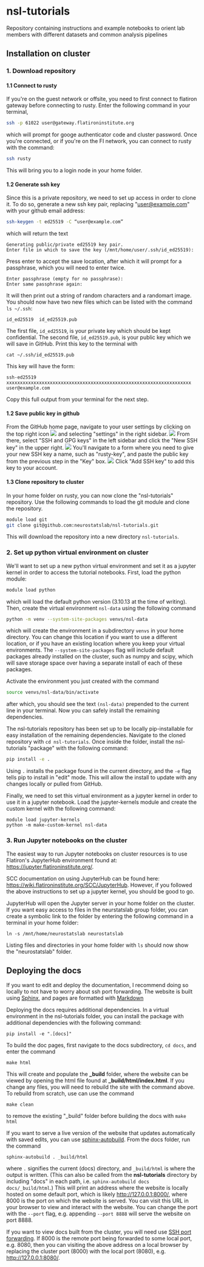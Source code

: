 # nsl-tutorials
Repository containing instructions and example notebooks to orient lab members with different datasets and common analysis pipelines

## Installation on cluster
### 1. Download repository
#### 1.1 Connect to rusty
If you're on the guest network or offsite, you need to first connect to flatiron gateway before connecting to rusty. Enter the following command in your terminal,
```bash
ssh -p 61022 user@gateway.flatironinstitute.org
```
which will prompt for googe authenticator code and cluster password. Once you're connected, or if you're on the FI network, you can connect to rusty with the command:
```bash
ssh rusty
```
This will bring you to a login node in your home folder.

#### 1.2 Generate ssh key 
Since this is a private repository, we need to set up access in order to clone it. To do so, generate a new ssh key pair, replacing "user@example.com" with your github email address:
```bash
ssh-keygen -t ed25519 -C “user@example.com”
```
which will return the text
```
Generating public/private ed25519 key pair.
Enter file in which to save the key (/mnt/home/user/.ssh/id_ed25519):
```
Press enter to accept the save location, after which it will prompt for a passphrase, which you will need to enter twice.
```
Enter passphrase (empty for no passphrase): 
Enter same passphrase again:
```
It will then print out a string of random characters and a randomart image. You should now have two new files which can be listed with the command `ls ~/.ssh`:
```
id_ed25519  id_ed25519.pub
```
The first file, `id_ed25519`, is your private key which should be kept confidential. The second file, `id_ed25519.pub`, is your public key which we will save in GitHub. Print this key to the terminal with
```
cat ~/.ssh/id_ed25519.pub
```
This key will have the form:
```
ssh-ed25519 xxxxxxxxxxxxxxxxxxxxxxxxxxxxxxxxxxxxxxxxxxxxxxxxxxxxxxxxxxxxxxxxxxxx user@example.com
```
Copy this full output from your terminal for the next step.

#### 1.2 Save public key in github
From the GitHub home page, navigate to your user settings by clicking on the top right icon
<img src="screenshots/sshkey-1.png"></img>
and selecting "settings" in the right sidebar.
<img src="screenshots/sshkey-2.png"></img>
From there, select "SSH and GPG keys" in the left sidebar and click the "New SSH key" in the upper right.
<img src="screenshots/sshkey-3.png"></img>
You'll navigate to a form where you need to give your new SSH key a name, such as "rusty-key", and paste the public key from the previous step in the "Key" box.
<img src="screenshots/sshkey-4.png"></img>
Click "Add SSH key" to add this key to your account.

#### 1.3 Clone repository to cluster
In your home folder on rusty, you can now clone the "nsl-tutorials" repository. Use the following commands to load the git module and clone the repository.
```bash
module load git
git clone git@github.com:neurostatslab/nsl-tutorials.git
```
This will download the repository into a new directory `nsl-tutorials`.

### 2. Set up python virtual environment on cluster
We'll want to set up a new python virtual environment and set it as a jupyter kernel in order to access the tutorial notebooks. First, load the python module:
```bash
module load python
```
which will load the default python version (3.10.13 at the time of writing). Then, create the virtual environment `nsl-data` using the following command
```bash
python -m venv --system-site-packages venvs/nsl-data
```
which will create the environment in a subdirectory `venvs` in your home directory. You can change this location if you want to use a different location, or if you have an existing location where you keep your virtual environments. The `--system-site-packages` flag will include default packages already installed on the cluster, such as numpy and scipy, which will save storage space over having a separate install of each of these packages. 

Activate the environment you just created with the command
```bash
source venvs/nsl-data/bin/activate
```
after which, you should see the text `(nsl-data)` prepended to the current line in your terminal. Now you can safely install the remaining dependencies.

The nsl-tutorials repository has been set up to be locally pip-installable for easy installation of the remaining dependencies. Navigate to the cloned repository with `cd nsl-tutorials`. Once inside the folder, install the nsl-tutorials "package" with the following command:
```bash
pip install -e .
```
Using `.` installs the package found in the current directory, and the `-e` flag tells pip to install in "edit" mode. This will allow the install to update with any changes locally or pulled from GitHub.

Finally, we need to set this virtual environment as a jupyter kernel in order to use it in a jupyter notebook. Load the jupyter-kernels module and create the custom kernel with the following command:
```
module load jupyter-kernels
python -m make-custom-kernel nsl-data
```
### 3. Run Jupyter notebooks on the cluster
The easiest way to run Jupyter notebooks on cluster resources is to use Flatiron's JupyterHub environment found at: https://jupyter.flatironinstitute.org/. 

SCC documentation on using JupyterHub can be found here: https://wiki.flatironinstitute.org/SCC/JupyterHub. However, if you followed the above instructions to set up a jupyter kernel, you should be good to go. 

JupyterHub will open the Jupyter server in your home folder on the cluster. If you want easy access to files in the neurstatslab group folder, you can create a symbolic link to the folder by entering the following command in a terminal in your home folder:
```
ln -s /mnt/home/neurostatslab neurostatslab
```
Listing files and directories in your home folder with `ls` should now show the "neurostatslab" folder.

## Deploying the docs
If you want to edit and deploy the documentation, I recommend doing so locally to not have to worry about ssh port forwarding. The website is built using [Sphinx](https://www.sphinx-doc.org/en/master/), and pages are formatted with [Markdown](https://www.markdownguide.org)

Deploying the docs requires additional dependencies. In a virtual environment in the nsl-tutorials folder, you can install the package with additional dependencies with the following command:
```
pip install -e ".[docs]"
```
To build the doc pages, first navigate to the docs subdirectory, `cd docs`, and enter the command
```
make html
```
This will create and populate the **_build** folder, where the website can be viewed by opening the html file found at **_build/html/index.html**. If you change any files, you will need to rebuild the site with the command above. To rebuild from scratch, use can use the command
```
make clean
```
to remove the existing "_build" folder before building the docs with `make html`

If you want to serve a live version of the website that updates automatically with saved edits, you can use [sphinx-autobuild](https://sphinx-extensions.readthedocs.io/en/latest/sphinx-autobuild.html). From the docs folder, run the command
```
sphinx-autobuild . _build/html
```
where `.` signifies the current (docs) directory, and `_build/html` is where the output is written. (This can also be called from the **nsl-tutorials** directory by including "docs" in each path, i.e. `sphinx-autobuild docs docs/_build/html`.) This will print an address where the website is locally hosted on some default port, which is likely http://127.0.0.1:8000/, where 8000 is the port on which the website is served. You can visit this URL in your browser to view and interact with the website. You can change the port with the `--port` flag, e.g. appending `--port 8888` will serve the website on port 8888.

If you want to view docs built from the cluster, you will need use [SSH port forwarding](https://www.ssh.com/academy/ssh/tunneling-example). If 8000 is the remote port being forwarded to some local port, e.g. 8080, then you can visiting the above address on a local browser by replacing the cluster port (8000) with the local port (8080), e.g. http://127.0.0.1:8080/.



